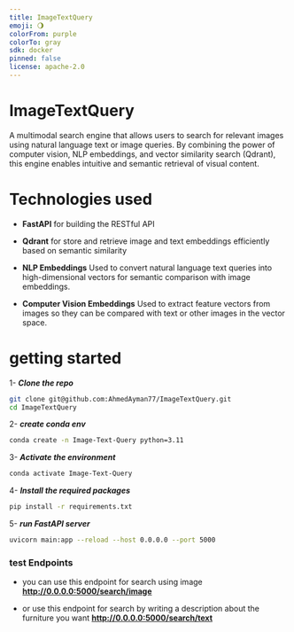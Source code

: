 ```yaml
---
title: ImageTextQuery
emoji: 🌖
colorFrom: purple
colorTo: gray
sdk: docker
pinned: false
license: apache-2.0
---
```


# ImageTextQuery
A multimodal search engine that allows users to search for relevant images using natural language text or image queries. By combining the power of computer vision, NLP embeddings, and vector similarity search (Qdrant), this engine enables intuitive and semantic retrieval of visual content.

# Technologies used
- **FastAPI** for building the RESTful API

- **Qdrant** for store and retrieve image and text embeddings efficiently based on semantic similarity

- **NLP Embeddings** Used to convert natural language text queries into high-dimensional vectors for semantic comparison with image embeddings.

- **Computer Vision Embeddings**
Used to extract feature vectors from images so they can be compared with text or other images in the vector space.

# getting started

1- ***Clone the repo***   
```bash
git clone git@github.com:AhmedAyman77/ImageTextQuery.git
cd ImageTextQuery
```

2- ***create conda env***
```bash
conda create -n Image-Text-Query python=3.11
```

3- ***Activate the environment***
```bash
conda activate Image-Text-Query
```

4- ***Install the required packages***
```bash
pip install -r requirements.txt
```

5- ***run FastAPI server***
```bash
uvicorn main:app --reload --host 0.0.0.0 --port 5000
```

### test Endpoints
- you can use this endpoint for search using image  
**http://0.0.0.0:5000/search/image**

- or use this endpoint for search by writing a description about the furniture you want **http://0.0.0.0:5000/search/text**
